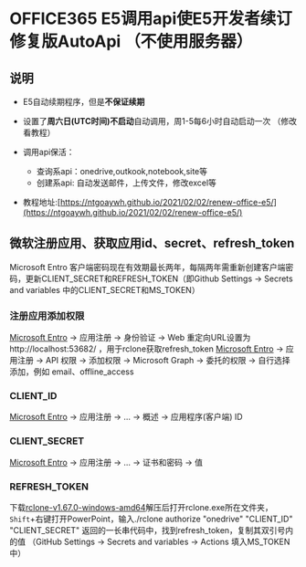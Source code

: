 # OFFICE365 E5调用api使E5开发者续订 修复版AutoApi （不使用服务器）

## 说明 ##
* E5自动续期程序，但是**不保证续期**
* 设置了**周六日(UTC时间)不启动**自动调用，周1-5每6小时自动启动一次 （修改看教程）
* 调用api保活：
     * 查询系api：onedrive,outkook,notebook,site等
     * 创建系api: 自动发送邮件，上传文件，修改excel等
 
 * 教程地址:[https://ntgoaywh.github.io/2021/02/02/renew-office-e5/](https://ntgoaywh.github.io/2021/02/02/renew-office-e5/)

## 微软注册应用、获取应用id、secret、refresh_token ##
Microsoft Entro 客户端密码现在有效期最长两年，每隔两年需重新创建客户端密码，更新CLIENT_SECRET和REFRESH_TOKEN（即Github Settings -> Secrets and variables 中的CLIENT_SECRET和MS_TOKEN）
### 注册应用添加权限
[Microsoft Entro](https://entra.microsoft.com) -> 应用注册 -> 身份验证 -> Web 重定向URL设置为 http://localhost:53682/ ，用于rclone获取refresh_token
[Microsoft Entro](https://entra.microsoft.com) -> 应用注册 -> API 权限 -> 添加权限 -> Microsoft Graph -> 委托的权限 -> 自行选择添加，例如 email、offline_access
### CLIENT_ID
[Microsoft Entro](https://entra.microsoft.com) -> 应用注册 -> ... -> 概述 -> 应用程序(客户端) ID
### CLIENT_SECRET
[Microsoft Entro](https://entra.microsoft.com) -> 应用注册 -> ... -> 证书和密码 -> 值
### REFRESH_TOKEN 
下载[rclone-v1.67.0-windows-amd64](https://wwm.lanzouj.com/iafcL265puod)解压后打开rclone.exe所在文件夹，`Shift`+右键打开PowerPoint，输入./rclone authorize "onedrive" "CLIENT_ID" "CLIENT_SECRET"
返回的一长串代码中，找到refresh_token，复制其双引号内的值
（GitHub Settings -> Secrets and variables -> Actions 填入MS_TOKEN中）
